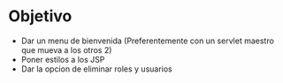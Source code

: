# Objetivo

- Dar un menu de bienvenida (Preferentemente con un servlet maestro que mueva a los otros 2)
- Poner estilos a los JSP
- Dar la opcion de eliminar roles y usuarios